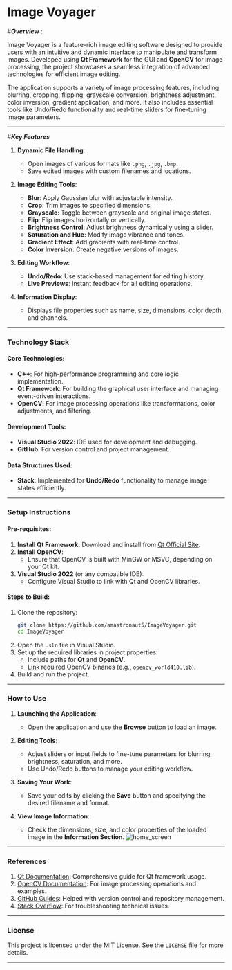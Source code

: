 # Image Voyager

#***Overview*** :

Image Voyager is a feature-rich image editing software designed to provide users with an intuitive and dynamic interface to manipulate and transform images. Developed using **Qt Framework** for the GUI and **OpenCV** for image processing, the project showcases a seamless integration of advanced technologies for efficient image editing. 

The application supports a variety of image processing features, including blurring, cropping, flipping, grayscale conversion, brightness adjustment, color inversion, gradient application, and more. It also includes essential tools like Undo/Redo functionality and real-time sliders for fine-tuning image parameters.
_____________________________________________________________________________________________________________________________________________________________________________________________________________________________

#***Key Features***
1. **Dynamic File Handling**:
   - Open images of various formats like `.png`, `.jpg`, `.bmp`.
   - Save edited images with custom filenames and locations.

2. **Image Editing Tools**:
   - **Blur**: Apply Gaussian blur with adjustable intensity.
   - **Crop**: Trim images to specified dimensions.
   - **Grayscale**: Toggle between grayscale and original image states.
   - **Flip**: Flip images horizontally or vertically.
   - **Brightness Control**: Adjust brightness dynamically using a slider.
   - **Saturation and Hue**: Modify image vibrance and tones.
   - **Gradient Effect**: Add gradients with real-time control.
   - **Color Inversion**: Create negative versions of images.

3. **Editing Workflow**:
   - **Undo/Redo**: Use stack-based management for editing history.
   - **Live Previews**: Instant feedback for all editing operations.

4. **Information Display**:
   - Displays file properties such as name, size, dimensions, color depth, and channels.

_____________________________________________________________________________________________________________________________________________________________________________________________________________________________

### **Technology Stack**
#### **Core Technologies**:
- **C++**: For high-performance programming and core logic implementation.
- **Qt Framework**: For building the graphical user interface and managing event-driven interactions.
- **OpenCV**: For image processing operations like transformations, color adjustments, and filtering.

#### **Development Tools**:
- **Visual Studio 2022**: IDE used for development and debugging.
- **GitHub**: For version control and project management.

#### **Data Structures Used**:
- **Stack**: Implemented for **Undo/Redo** functionality to manage image states efficiently.

_____________________________________________________________________________________________________________________________________________________________________________________________________________________________

### **Setup Instructions**
#### **Pre-requisites**:
1. **Install Qt Framework**: Download and install from [Qt Official Site](https://www.qt.io).
2. **Install OpenCV**:
   - Ensure that OpenCV is built with MinGW or MSVC, depending on your Qt kit.
3. **Visual Studio 2022** (or any compatible IDE):
   - Configure Visual Studio to link with Qt and OpenCV libraries.

#### **Steps to Build**:
1. Clone the repository:
   ```bash
   git clone https://github.com/amastronaut5/ImageVoyager.git
   cd ImageVoyager
   ```
2. Open the `.sln` file in Visual Studio.
3. Set up the required libraries in project properties:
   - Include paths for **Qt** and **OpenCV**.
   - Link required OpenCV binaries (e.g., `opencv_world410.lib`).
4. Build and run the project.

_____________________________________________________________________________________________________________________________________________________________________________________________________________________________

### **How to Use**
1. **Launching the Application**:
   - Open the application and use the **Browse** button to load an image.

2. **Editing Tools**:
   - Adjust sliders or input fields to fine-tune parameters for blurring, brightness, saturation, and more.
   - Use Undo/Redo buttons to manage your editing workflow.

3. **Saving Your Work**:
   - Save your edits by clicking the **Save** button and specifying the desired filename and format.

4. **View Image Information**:
   - Check the dimensions, size, and color properties of the loaded image in the **Information Section**.
![home_screen](https://github.com/user-attachments/assets/8bf2d85a-83a6-416d-b8b7-1211ca827841)

_____________________________________________________________________________________________________________________________________________________________________________________________________________________________

### **References**
1. [Qt Documentation](https://doc.qt.io): Comprehensive guide for Qt framework usage.
2. [OpenCV Documentation](https://docs.opencv.org): For image processing operations and examples.
3. [GitHub Guides](https://docs.github.com): Helped with version control and repository management.
4. [Stack Overflow](https://stackoverflow.com): For troubleshooting technical issues.

_____________________________________________________________________________________________________________________________________________________________________________________________________________________________

### **License**
This project is licensed under the MIT License. See the `LICENSE` file for more details.

_____________________________________________________________________________________________________________________________________________________________________________________________________________________________
